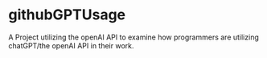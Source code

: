 # githubGPTUsage
A Project utilizing the openAI API to examine how programmers are utilizing chatGPT/the openAI API in their work.
